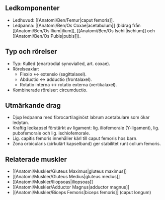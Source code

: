 ## Ledkomponenter
- Ledhuvud: [[Anatomi/Ben/Femur|caput femoris]].
- Ledpanna: [[Anatomi/Ben/Os Coxae|acetabulum]] (bidrag från [[Anatomi/Ben/Os Ilium|ilium]], [[Anatomi/Ben/Os Ischii|ischium]] och [[Anatomi/Ben/Os Pubis|pubis]]).

## Typ och rörelser
- Typ: Kulled (enartrodial synovialled, art. coxae).
- Rörelseaxlar:
  - Flexio ↔ extensio (sagittalaxel).
  - Abductio ↔ adductio (frontalaxel).
  - Rotatio interna ↔ rotatio externa (vertikalaxel).
- Kombinerade rörelser: circumductio.

## Utmärkande drag
- Djup ledpanna med fibrocartilaginöst labrum acetabulare som ökar ledytan.
- Kraftig ledkapsel förstärkt av ligament: lig. iliofemorale (Y-ligament), lig. pubofemorale och lig. ischiofemorale.
- Lig. capitis femoris innehåller kärl till caput femoris hos barn.
- Zona orbicularis (cirkulärt kapselband) ger stabilitet runt collum femoris.

## Relaterade muskler
- [[Anatomi/Muskler/Gluteus Maximus|gluteus maximus]]
- [[Anatomi/Muskler/Gluteus Medius|gluteus medius]]
- [[Anatomi/Muskler/Iliopsoas|iliopsoas]]
- [[Anatomi/Muskler/Adductor Magnus|adductor magnus]]
- [[Anatomi/Muskler/Biceps Femoris|biceps femoris]] (caput longum)

